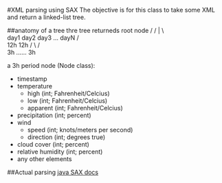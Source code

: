 #XML parsing using SAX
The objective is for this class to take some XML and return a linked-list tree.

##anatomy of a tree
thre tree returneds
           root node
       /   /    |  \   \
     day1 day2 day3 ... dayN
    /   \
  12h   12h
 /   \ /   \
3h  ...... 3h

a 3h period node (Node class):
* timestamp
* temperature
  * high (int; Fahrenheit/Celcius)
  * low (int; Fahrenheit/Celcius)
  * apparent (int; Fahrenheit/Celcius)
* precipitation (int; percent)
* wind
  * speed (int; knots/meters per second)
  * direction (int; degrees true)
* cloud cover (int; percent)
* relative humidity (int; percent)
* any other elements


##Actual parsing
[java SAX docs](https://docs.oracle.com/javase/7/docs/api/org/xml/sax/package-summary.html)

